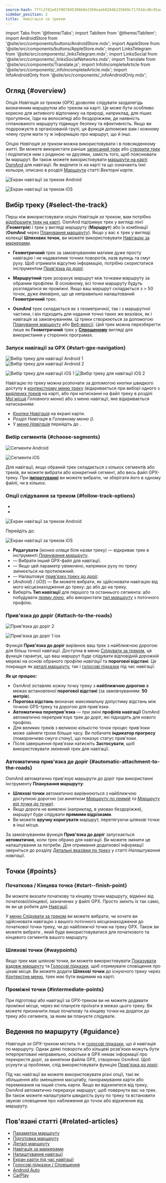 ```yaml
---
source-hash: 7ffc2f81e01f087845308b0e23b9eaeb8284b235849c71743dcd0c92adb43df9
sidebar_position: 2
title:  Навігація за треком
---
```

import Tabs from '@theme/Tabs';
import TabItem from '@theme/TabItem';
import AndroidStore from '@site/src/components/buttons/AndroidStore.mdx';
import AppleStore from '@site/src/components/buttons/AppleStore.mdx';
import LinksTelegram from '@site/src/components/_linksTelegram.mdx';
import LinksSocial from '@site/src/components/_linksSocialNetworks.mdx';
import Translate from '@site/src/components/Translate.js';
import InfoIncompleteArticle from '@site/src/components/_infoIncompleteArticle.mdx';
import InfoAndroidOnly from '@site/src/components/_infoAndroidOnly.mdx';



## Огляд {#overview}

Опція *Навігація за треком* (GPX) дозволяє слідувати заздалегідь визначеним маршрутом або треком на карті. Це може бути особливо корисно для активного відпочинку на природі, наприклад, для піших прогулянок, їзди на велосипеді або бездоріжжям, де наявність спланованого маршруту підвищує безпеку та ефективність. Якщо ви подорожуєте в організованій групі, ця функція допоможе вам і кожному члену групи мати ту ж інформацію про маршрут, що й інші.

Опцію *Навігація за треком* можна використовувати і в повсякденному житті. Ви можете використати раніше [записаний трек](../../plugins/trip-recording.md) або [створити трек](../../personal/tracks/manage-tracks.md#create-a-track) і поділитися ним з родиною чи друзями, замість того, щоб пояснювати їм маршрут. Ви також можете використовувати [маршрути на карті OsmAnd](../../../../blog/routes/) для навігації. Як виділити їх на карті та що означають їхні кольори, описано в розділі [Маршрути](../../map/vector-maps.md#routes) статті *Векторні карти*.

<Tabs groupId="operating-systems" queryString="current-os">

<TabItem value="android" label="Android">  

![Екран навігації за треком Android](@site/static/img/navigation/gpx/navigation_gpx_android.png)

</TabItem>

<TabItem value="ios" label="iOS">

![Екран навігації за треком iOS](@site/static/img/navigation/gpx/navigation_gpx_ios.png)

</TabItem>

</Tabs>


## Вибір треку {#select-the-track}

Перш ніж використовувати опцію *Навігація за треком*, вам потрібно [відобразити трек на карті](../../map/tracks/index.md#display-tracks-on-the-map). OsmAnd підтримує трек у вигляді лінії (**Геометрія**) і трек у вигляді маршруту (**Маршрут**) або їх комбінації (**OsmAnd** через [Планування маршруту](../../plan-route/create-route.md)). Якщо у вас є трек у вигляді колекції **Шляхових точок**, ви можете використовувати [Навігацію за маркерами](./markers-navigation.md).


- **Геометричний** трек за замовчуванням матиме дуже просту навігацію і не надаватиме точних поворотів, назв вулиць та смуг руху. Щоб отримати відсутню інформацію, потрібно скористатися інструментом [Прив'язка до доріг](#attach-to-the-roads).

- **Маршрутний** трек розрахує маршрут між точками маршруту за обраним профілем. В основному, всі точки маршруту будуть розглядатися як проміжні. Якщо ваш маршрут складається з > 50 точок, дуже ймовірно, що це неправильно налаштований **Геометричний** трек.

- **OsmAnd** трек складається як з геометричної, так і з маршрутної частини, і він підходить для надання точно таких же вказівок, як і навігація за замовчуванням. Ці треки створюються за допомогою [Планування маршруту](../../plan-route/create-route.md) або [Веб-версії](../../web/index.md). Цей трек можна перезберегти лише як **Геометричний** трек у [**Спрощеному**](../../plan-route/create-route.md#save-route) вигляді для використання у сторонніх програмах.


### Запуск навігації за GPX {#start-gpx-navigation}

<Tabs groupId="operating-systems" queryString="current-os">

<TabItem value="android" label="Android">  

![Вибір треку для навігації Android 1](@site/static/img/navigation/gpx/follow_track_andr_1.png) ![Вибір треку для навігації Android 2](@site/static/img/navigation/gpx/follow_track_andr_2.png)

</TabItem>

<TabItem value="ios" label="iOS">

![Вибір треку для навігації iOS 1](@site/static/img/navigation/gpx/follow_track_ios_1.png) ![Вибір треку для навігації iOS 2](@site/static/img/navigation/gpx/follow_track_ios_2.png)

</TabItem>

</Tabs>

Навігацію по треку можна розпочати за допомогою кнопки швидкого доступу в [контекстному меню треку](../../map/tracks/track-context-menu.md#add-waypoint-to-a-track) (відкривається при виборі одного з [виділених треків](./route-navigation.md#history-of-previous-routes) на карті, або при натисканні на файл треку в розділі [Мої місця](../../personal/myplaces.md) *Головного меню*) або з меню навігації, яке відкривається натисканням:

- [*Кнопка Навігація*](../../widgets/map-buttons.md#directions) на екрані карти.
- *Розділ Навігація* в *Головному меню* *(<Translate android="true" ids="shared_string_menu,shared_string_navigation"/>)*.
- У [*меню Навігація*](./route-navigation.md#navigation-menu) перейдіть до *<Translate android="true" ids="shared_string_settings,follow_track"/>*.

### Вибір сегментів {#choose-segments}

<Tabs groupId="operating-systems" queryString="current-os">

<TabItem value="android" label="Android">  

![Сегменти Android](@site/static/img/navigation/gpx/segments_andr.png)

</TabItem>

<TabItem value="ios" label="iOS">

![Сегменти iOS](@site/static/img/navigation/gpx/segments_ios.png)

</TabItem>

</Tabs>

Для навігації, якщо обраний трек складається з кількох сегментів або треків, ви можете вибрати або конкретний сегмент, або весь файл GPX-треку. При **[імпортуванні](../../personal/tracks/manage-tracks.md#import)** ви можете вибрати, чи зберігати його в одному файлі, чи в кількох.


### Опції слідування за треком {#follow-track-options}

<Tabs groupId="operating-systems" queryString="current-os">

<TabItem value="android" label="Android">  

- *<Translate android="true" ids="shared_string_navigation,shared_string_settings,follow_track"/>*
- *<Translate android="true" ids="help_article_map_track_context_menu_name,shared_string_options,follow_track"/>*

![Екран навігації за треком Android](@site/static/img/navigation/gpx/follow_the_track_5-1_andr.png)

</TabItem>

<TabItem value="ios" label="iOS">

Перейдіть до: *<Translate ios="true" ids="shared_string_navigation,shared_string_settings,follow_track"/>*


![Екран навігації за треком iOS](@site/static/img/navigation/gpx/follow_the_track_4-1_ios.png)

</TabItem>

</Tabs>

- **Редагувати** (*іконка олівця* біля назви треку) — відкриває трек в інструменті [*Планування маршруту*](../../plan-route/create-route.md).
- **<Translate android="true" ids="select_another_track"/>** — Вибрати інший GPX-файл для навігації.
- **<Translate android="true" ids="gpx_option_reverse_route"/>** — Якщо цей параметр увімкнено, напрямок руху по треку змінюється на протилежний.
- **<Translate android="true" ids="attach_to_the_roads"/>** — Налаштовує [прив'язку треку до доріг](#attach-to-the-roads).
- **<Translate android="true" ids="pass_whole_track_descr"/>** (*Android*) / **<Translate ios="true" ids="point_to_navigate"/>** (*iOS*) — Ви можете вибрати, як здійснювати навігацію від мого місцезнаходження до треку: до *<Translate android="true" ids="start_of_the_track"/>* або до *<Translate android="true" ids="nearest_point"/>* на треку.
- Виберіть **Тип навігації** для першого та останнього сегмента: або побудувати [*пряму лінію*](../routing/straight-line-routing.md), або використати [*тип маршруту*](../routing/osmand-routing.md#routing-types) з поточного профілю.


### Прив'язка до доріг {#attach-to-the-roads}

<Tabs groupId="operating-systems" queryString="current-os">

<TabItem value="android" label="Android">  

![Прив'язка до доріг 2](@site/static/img/navigation/gpx/attach_roads_gpx_andr_2.png)

</TabItem>

<TabItem value="ios" label="iOS">

![Прив'язка до доріг 1 ios](@site/static/img/navigation/gpx/attach_to_the_roads_ios.png)

</TabItem>

</Tabs>

Функція **Прив'язка до доріг** вирівнює ваш трек з найближчою дорогою для більш точної навігації. Доступна в меню [Слідувати за треком](#follow-track-options), ця функція гарантує, що ваш маршрут буде слідувати відповідній дорожній мережі на основі обраного *профілю навігації* та **порогової відстані**. Це покращує як [деталі маршруту](../setup/route-details.md), так і [голосові підказки](#guidance) під час навігації.

***Як це працює:***

- OsmAnd зіставляє кожну точку треку з **найближчою дорогою** в межах встановленої **порогової відстані** (за замовчуванням: **50 метрів**).
- **Порогова відстань** визначає максимальну допустиму відстань між точкою GPS-треку та дорогою для прив'язки.
- **Автоматична переприв'язка** — при зміні **профілів навігації** OsmAnd автоматично переприв'язує трек до доріг, які підходять для нового профілю.
- Для великих треків з великою кількістю точок процес прив'язки може зайняти трохи більше часу. Ви побачите **індикатор прогресу** (*помаранчева смуга стану*), що показує статус прив'язки.
- Після завершення прив'язки натисніть **Застосувати**, щоб використовувати змінений трек для навігації.

### Автоматична прив'язка до доріг {#automatic-attachment-to-the-roads}

OsmAnd автоматично прив'язує маршрути до доріг при використанні інструменту **Планування маршруту**:

- **Шляхові точки** автоматично вирівнюються з найближчою доступною дорогою (*за винятком [Маршруту по прямій](../../navigation/routing/straight-line-routing.md) та [Маршруту від точки до точки](../../navigation/routing/direct-to-point-routing.md)*).
- Якщо дороги не виявлені (наприклад, в умовах бездоріжжя), маршрут буде слідувати **прямими відрізками**.
- Ви можете **вручну коригувати** маршрут, перетягуючи шляхові точки в інші місця.

За замовчуванням функція **Прив'язка до доріг** запускається **автоматично**, коли трек обрано для навігації. Ви можете змінити це налаштування за потреби. Для отримання додаткової інформації зверніться до розділу [Детальні вказівки по треку](../guidance/navigation-settings.md#detailed-track-guidance) у статті *Налаштування навігації*.


## Точки {#points}

### Початкова / Кінцева точка {#start--finish-point}

Ви можете вказати початкову та кінцеву точки маршруту, відмінні від початкової/кінцевої, зазначених у файлі GPX. Просто змініть їх так само, як ви це робите для [Навігації](../setup/route-navigation.md#select-starting-point).

У [меню Слідувати за треком](#follow-track-options) ви можете вибрати, чи хочете ви здійснювати навігацію з вашого поточного місцезнаходження до початкової точки треку, чи до найближчої точки на треку GPX. Також ви можете вибрати [<Translate android="true" ids="nav_type_hint"/>](../routing/osmand-routing.md#routing-types), який буде використовуватися для початкового та кінцевого сегментів вашого маршруту.

### Шляхові точки {#waypoints}

Якщо трек має шляхові точки, ви можете використовувати [Показувати вздовж маршруту](../guidance/map-during-navigation.md#show-points-along-the-route) та [Голосові підказки](../guidance/voice-navigation.md#voice-settings), щоб отримувати сповіщення про цікаві місця. Ви можете додати **Шляхові точки** до існуючого треку через [Контекстне меню](../../map/map-context-menu.md#-add--edit-track-waypoint), трек має бути видимим на карті.

### Проміжні точки {#intermediate-points}

При підготовці або навігації за GPX-треком ви не можете додавати проміжні місця, через які плануєте проїхати в межах цього треку. Ви можете призначити лише початкову та кінцеву точки на додаток до треку або сегмента, за яким ви плануєте слідувати.

## Ведення по маршруту {#guidance}

*Навігація за GPX-треком* містить ті ж [голосові підказки](../guidance/voice-navigation.md), що й навігація по маршруту. Однак деякі повороти або кільцеві розв'язки можуть бути інтерпретовані неправильно, оскільки в GPX немає інформації про перехрестя доріг, за винятком файлів GPX, створених OsmAnd. Щоб усунути ці проблеми, слід використовувати функцію [Прив'язка до доріг](#attach-to-the-roads).

Під час навігації ви можете використовувати різні опції, такі як збільшення або зменшення масштабу, панорамування карти або перемикання на інший стиль карти. Якщо ви відхилитеся від треку, OsmAnd автоматично перерахує маршрут, щоб повернути вас на трек. Ви також можете налаштувати швидкість руху по треку та встановити звукові сповіщення про наближення до точок або відхилення від маршруту.


## Пов'язані статті {#related-articles}

- [Параметри маршруту](../routing/osmand-routing.md#routing-types)
- [Підготовка маршруту](./route-navigation.md)
- [Деталі маршруту](./route-details.md)
- [Навігація за маркерами](./markers-navigation.md)
- [Налаштування навігації](../guidance/navigation-settings.md)
- [Екран карти під час навігації](../guidance/map-during-navigation.md)
- [Голосові підказки / Сповіщення](../guidance/voice-navigation.md)
- [Android Auto](../auto-car.md)
- [CarPlay](../car-play.md)